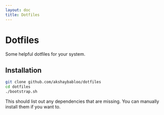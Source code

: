 ```yaml
---
layout: doc
title: Dotfiles
---
```


# Dotfiles

Some helpful dotfiles for your system.

## Installation

```bash
git clone github.com/akshaybabloo/dotfiles
cd dotfiles
./bootstrap.sh
```

This should list out any dependencies that are missing. You can manually install them if you want to.

<!--@include: @/help.md-->
